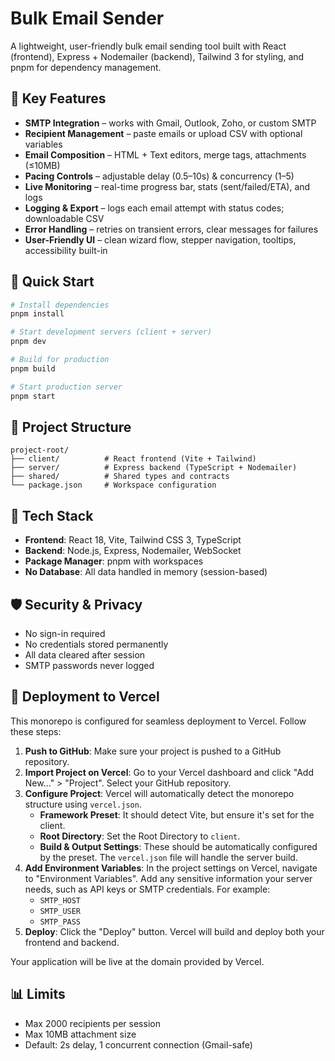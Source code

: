 # Bulk Email Sender

A lightweight, user-friendly bulk email sending tool built with React (frontend), Express + Nodemailer (backend), Tailwind 3 for styling, and pnpm for dependency management.

## 🔹 Key Features

- **SMTP Integration** – works with Gmail, Outlook, Zoho, or custom SMTP
- **Recipient Management** – paste emails or upload CSV with optional variables
- **Email Composition** – HTML + Text editors, merge tags, attachments (≤10MB)
- **Pacing Controls** – adjustable delay (0.5–10s) & concurrency (1–5)
- **Live Monitoring** – real-time progress bar, stats (sent/failed/ETA), and logs
- **Logging & Export** – logs each email attempt with status codes; downloadable CSV
- **Error Handling** – retries on transient errors, clear messages for failures
- **User-Friendly UI** – clean wizard flow, stepper navigation, tooltips, accessibility built-in

## 🚀 Quick Start

```bash
# Install dependencies
pnpm install

# Start development servers (client + server)
pnpm dev

# Build for production
pnpm build

# Start production server
pnpm start
```

## 📁 Project Structure

```
project-root/
├── client/          # React frontend (Vite + Tailwind)
├── server/          # Express backend (TypeScript + Nodemailer)
├── shared/          # Shared types and contracts
└── package.json     # Workspace configuration
```

## 🔧 Tech Stack

- **Frontend**: React 18, Vite, Tailwind CSS 3, TypeScript
- **Backend**: Node.js, Express, Nodemailer, WebSocket
- **Package Manager**: pnpm with workspaces
- **No Database**: All data handled in memory (session-based)

## 🛡️ Security & Privacy

- No sign-in required
- No credentials stored permanently
- All data cleared after session
- SMTP passwords never logged

## 🚀 Deployment to Vercel

This monorepo is configured for seamless deployment to Vercel. Follow these steps:

1.  **Push to GitHub**: Make sure your project is pushed to a GitHub repository.
2.  **Import Project on Vercel**: Go to your Vercel dashboard and click "Add New..." > "Project". Select your GitHub repository.
3.  **Configure Project**: Vercel will automatically detect the monorepo structure using `vercel.json`.
    *   **Framework Preset**: It should detect Vite, but ensure it's set for the client.
    *   **Root Directory**: Set the Root Directory to `client`.
    *   **Build & Output Settings**: These should be automatically configured by the preset. The `vercel.json` file will handle the server build.
4.  **Add Environment Variables**: In the project settings on Vercel, navigate to "Environment Variables". Add any sensitive information your server needs, such as API keys or SMTP credentials. For example:
    *   `SMTP_HOST`
    *   `SMTP_USER`
    *   `SMTP_PASS`
5.  **Deploy**: Click the "Deploy" button. Vercel will build and deploy both your frontend and backend.

Your application will be live at the domain provided by Vercel.

## 📊 Limits

- Max 2000 recipients per session
- Max 10MB attachment size
- Default: 2s delay, 1 concurrent connection (Gmail-safe)

